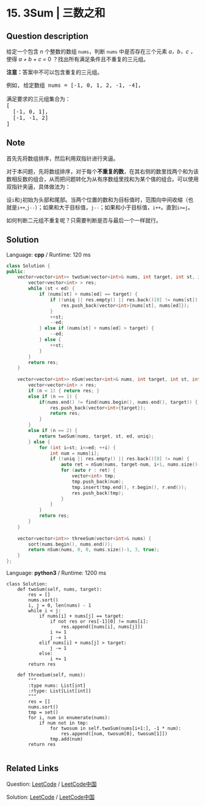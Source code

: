 # 15. 3Sum | 三数之和

## Question description

<!--If you want to use the English description, use <p>Given an array <code>nums</code> of <em>n</em> integers, are there elements <em>a</em>, <em>b</em>, <em>c</em> in <code>nums</code> such that <em>a</em> + <em>b</em> + <em>c</em> = 0? Find all unique triplets in the array which gives the sum of zero.</p>

<p><strong>Note:</strong></p>

<p>The solution set must not contain duplicate triplets.</p>

<p><strong>Example:</strong></p>

<pre>
Given array nums = [-1, 0, 1, 2, -1, -4],

A solution set is:
[
  [-1, 0, 1],
  [-1, -1, 2]
]
</pre>
 instead-->
<p>给定一个包含 <em>n</em> 个整数的数组&nbsp;<code>nums</code>，判断&nbsp;<code>nums</code>&nbsp;中是否存在三个元素 <em>a，b，c ，</em>使得&nbsp;<em>a + b + c = </em>0 ？找出所有满足条件且不重复的三元组。</p>

<p><strong>注意：</strong>答案中不可以包含重复的三元组。</p>

<pre>例如, 给定数组 nums = [-1, 0, 1, 2, -1, -4]，

满足要求的三元组集合为：
[
  [-1, 0, 1],
  [-1, -1, 2]
]
</pre>


## Note

首先先将数组排序，然后利用双指针进行夹逼。

对于本问题，先将数组排序，对于每个**不重复的数**，在其右侧的数里找两个和为该数相反数的组合，从而把问题转化为从有序数组里找和为某个值的组合。可以使用双指针夹逼，具体做法为：

设`i`和`j`初始为头部和尾部。当两个位置的数和为目标值时，范围向中间收缩（也就是`i++`,`j--`）；如果和大于目标值，`j--`；如果和小于目标值，`i++`。直到`i>=j`。

如何判断二元组不重复呢？只需要判断是否与最后一个一样就行。


## Solution

Language: **cpp**  /  Runtime: 120 ms

```cpp
class Solution {
public:
    vector<vector<int>> twoSum(vector<int>& nums, int target, int st, int ed, bool uniq) {
        vector<vector<int> > res;
        while (st < ed) {
            if (nums[st] + nums[ed] == target) {
                if (!uniq || res.empty() || res.back()[0] != nums[st]) {
                    res.push_back(vector<int>{nums[st], nums[ed]});
                }
                ++st;
                --ed;
            } else if (nums[st] + nums[ed] > target) {
                --ed;
            } else {
                ++st;
            }
        }
        return res;
    }
    
    vector<vector<int>> nSum(vector<int>& nums, int target, int st, int ed, int n, bool uniq) {
        vector<vector<int> > res;
        if (n < 1) { return res; }
        else if (n == 1) {
            if(nums.end() != find(nums.begin(), nums.end(), target)) {
                res.push_back(vector<int>{target});
                return res;
            }
        }
        else if (n == 2) {
            return twoSum(nums, target, st, ed, uniq);
        } else {
            for (int i=st; i<=ed; ++i) {
                int num = nums[i];
                if (!uniq || res.empty() || res.back()[0] != num) {
                    auto ret = nSum(nums, target-num, i+1, nums.size()-1, n-1, uniq);
                    for (auto r : ret) {
                        vector<int> tmp;
                        tmp.push_back(num);
                        tmp.insert(tmp.end(), r.begin(), r.end());
                        res.push_back(tmp);
                    }
                }
            }
            return res;
        }
    }
    
    vector<vector<int>> threeSum(vector<int>& nums) {
        sort(nums.begin(), nums.end());
        return nSum(nums, 0, 0, nums.size()-1, 3, true);
    }
};
```

Language: **python3**  /  Runtime: 1200 ms

```python3
class Solution:
    def twoSum(self, nums, target):
        res = []
        nums.sort()
        i, j = 0, len(nums) - 1
        while i < j:
            if nums[i] + nums[j] == target:
                if not res or res[-1][0] != nums[i]:
                    res.append([nums[i], nums[j]])
                i += 1
                j -= 1
            elif nums[i] + nums[j] > target:
                j -= 1
            else:
                i += 1
        return res
            
    def threeSum(self, nums):
        """
        :type nums: List[int]
        :rtype: List[List[int]]
        """
        res = []
        nums.sort()
        tmp = set()
        for i, num in enumerate(nums):
            if num not in tmp:
                for twosum in self.twoSum(nums[i+1:], -1 * num):
                    res.append([num, twosum[0], twosum[1]])
                tmp.add(num)
        return res
        
```



## Related Links

Question: [LeetCode](https://leetcode.com/problems/3sum/description/)  /  [LeetCode中国](https://leetcode-cn.com/problems/3sum/description/)

Solution: [LeetCode](https://leetcode.com/articles/3sum/)  /  [LeetCode中国](https://leetcode-cn.com/articles/3sum/)